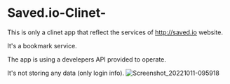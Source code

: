 # Saved.io-Clinet-

This is only a clinet app that reflect the services of http://saved.io website.

It's a bookmark service.

The app is using a develepers API provided to operate.

It's not storing any data (only login info).
![Screenshot_20221011-095918](https://user-images.githubusercontent.com/115456853/195018433-991704b2-f0bd-4b59-8a74-b07221511e52.png)
